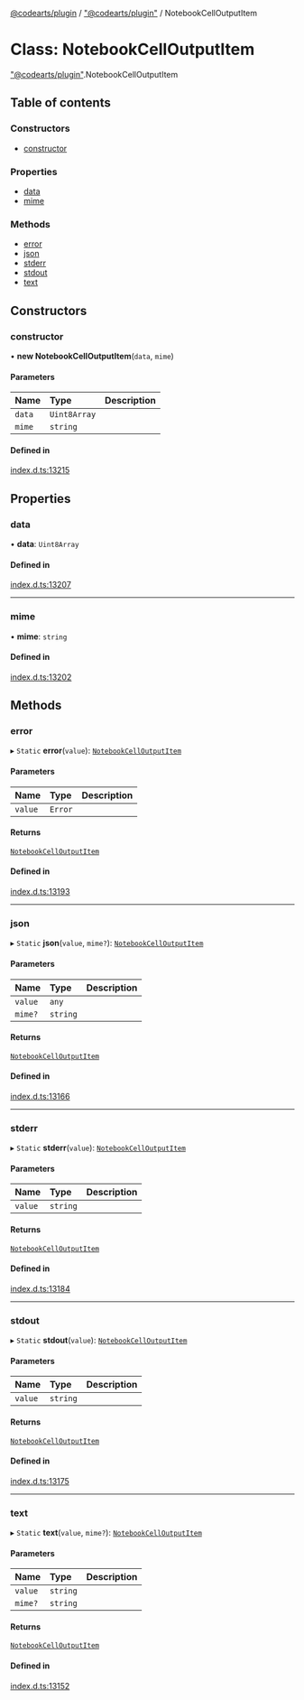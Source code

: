 [@codearts/plugin](../README.md) / ["@codearts/plugin"](../modules/_codearts_plugin_.md) / NotebookCellOutputItem

# Class: NotebookCellOutputItem

["@codearts/plugin"](../modules/_codearts_plugin_.md).NotebookCellOutputItem

## Table of contents

### Constructors

- [constructor](codearts_plugin_.NotebookCellOutputItem.md#constructor)

### Properties

- [data](codearts_plugin_.NotebookCellOutputItem.md#data)
- [mime](codearts_plugin_.NotebookCellOutputItem.md#mime)

### Methods

- [error](codearts_plugin_.NotebookCellOutputItem.md#error)
- [json](codearts_plugin_.NotebookCellOutputItem.md#json)
- [stderr](codearts_plugin_.NotebookCellOutputItem.md#stderr)
- [stdout](codearts_plugin_.NotebookCellOutputItem.md#stdout)
- [text](codearts_plugin_.NotebookCellOutputItem.md#text)

## Constructors

### constructor

• **new NotebookCellOutputItem**(`data`, `mime`)

#### Parameters

| Name | Type | Description |
| :------ | :------ | :------ |
| `data` | `Uint8Array` |  |
| `mime` | `string` |  |

#### Defined in

[index.d.ts:13215](https://github.com/huaweicloud/cloudide-plugin-api/blob/a4193a8/index.d.ts#L13215)

## Properties

### data

• **data**: `Uint8Array`

#### Defined in

[index.d.ts:13207](https://github.com/huaweicloud/cloudide-plugin-api/blob/a4193a8/index.d.ts#L13207)

___

### mime

• **mime**: `string`

#### Defined in

[index.d.ts:13202](https://github.com/huaweicloud/cloudide-plugin-api/blob/a4193a8/index.d.ts#L13202)

## Methods

### error

▸ `Static` **error**(`value`): [`NotebookCellOutputItem`](codearts_plugin_.NotebookCellOutputItem.md)

#### Parameters

| Name | Type | Description |
| :------ | :------ | :------ |
| `value` | `Error` |  |

#### Returns

[`NotebookCellOutputItem`](codearts_plugin_.NotebookCellOutputItem.md)

#### Defined in

[index.d.ts:13193](https://github.com/huaweicloud/cloudide-plugin-api/blob/a4193a8/index.d.ts#L13193)

___

### json

▸ `Static` **json**(`value`, `mime?`): [`NotebookCellOutputItem`](codearts_plugin_.NotebookCellOutputItem.md)

#### Parameters

| Name | Type | Description |
| :------ | :------ | :------ |
| `value` | `any` |  |
| `mime?` | `string` |  |

#### Returns

[`NotebookCellOutputItem`](codearts_plugin_.NotebookCellOutputItem.md)

#### Defined in

[index.d.ts:13166](https://github.com/huaweicloud/cloudide-plugin-api/blob/a4193a8/index.d.ts#L13166)

___

### stderr

▸ `Static` **stderr**(`value`): [`NotebookCellOutputItem`](codearts_plugin_.NotebookCellOutputItem.md)

#### Parameters

| Name | Type | Description |
| :------ | :------ | :------ |
| `value` | `string` |  |

#### Returns

[`NotebookCellOutputItem`](codearts_plugin_.NotebookCellOutputItem.md)

#### Defined in

[index.d.ts:13184](https://github.com/huaweicloud/cloudide-plugin-api/blob/a4193a8/index.d.ts#L13184)

___

### stdout

▸ `Static` **stdout**(`value`): [`NotebookCellOutputItem`](codearts_plugin_.NotebookCellOutputItem.md)

#### Parameters

| Name | Type | Description |
| :------ | :------ | :------ |
| `value` | `string` |  |

#### Returns

[`NotebookCellOutputItem`](codearts_plugin_.NotebookCellOutputItem.md)

#### Defined in

[index.d.ts:13175](https://github.com/huaweicloud/cloudide-plugin-api/blob/a4193a8/index.d.ts#L13175)

___

### text

▸ `Static` **text**(`value`, `mime?`): [`NotebookCellOutputItem`](codearts_plugin_.NotebookCellOutputItem.md)

#### Parameters

| Name | Type | Description |
| :------ | :------ | :------ |
| `value` | `string` |  |
| `mime?` | `string` |  |

#### Returns

[`NotebookCellOutputItem`](codearts_plugin_.NotebookCellOutputItem.md)

#### Defined in

[index.d.ts:13152](https://github.com/huaweicloud/cloudide-plugin-api/blob/a4193a8/index.d.ts#L13152)
